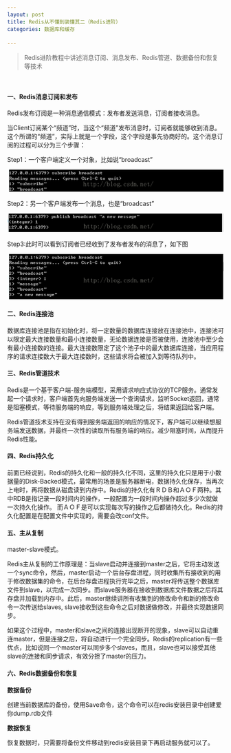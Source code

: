 ```yaml
---
layout: post
title: Redis从不懂到装懂其二（Redis进阶）
categories: 数据库和缓存

---
```


>Redis进阶教程中讲述消息订阅、消息发布、Redis管道、数据备份和恢复等技术

<br/>

#### 一、Redis消息订阅和发布

Redis发布订阅是一种消息通信模式：发布者发送消息，订阅者接收消息。

当Client订阅某个“频道”时，当这个“频道”发布消息时，订阅者就能够收到消息。这个所谓的“频道”，实际上就是一个字段，这个字段是事先协商好的。这个消息订阅的过程可以分为三个步骤：

Step1：一个客户端定义一个对象，比如说“broadcast”

![](/images/pages/database/redisbroadcast1.png)

Step2：另一个客户端发布一个消息，也是“broadcast”

![](/images/pages/database/redisbroadcast2.png)

Step3:此时可以看到订阅者已经收到了发布者发布的消息了，如下图

![](/images/pages/database/redisbroadcast3.png)


#### 二、Redis连接池

数据库连接池是指在初始化时，将一定数量的数据库连接放在连接池中，连接池可以限定最大连接数量和最小连接数量，无论数据连接是否被使用，连接池中至少会有最小连接数的连接。最大连接数限定了这个池子中的最大数据库连接，当应用程序的请求连接数大于最大连接数时，这些请求将会被加入到等待队列中。


#### 三、Redis管道技术

Redis是一个基于客户端-服务端模型，采用请求响应式协议的TCP服务。通常发起一个请求时，客户端首先向服务端发送一个查询请求，监听Socket返回，通常是阻塞模式，等待服务端的响应，等到服务端处理之后，将结果返回给客户端。

Redis管道技术支持在没有得到服务端返回的响应的情况下，客户端可以继续想服务端发送数据，并最终一次性的读取所有服务端的响应。减少阻塞时间，从而提升Redis性能。


#### 四、Redis持久化

前面已经说到，Redis的持久化和一般的持久化不同，这里的持久化只是用于小数据量的Disk-Backed模式，最常用的场景是服务器断电，数据持久化保存，当再次上电时，再将数据从磁盘读到内存中。Redis的持久化有ＲＤＢ和ＡＯＦ两种。其中RDB是指记录一段时间内的操作，一般配置为一段时间内操作超过多少次就做一次持久化操作。 而ＡＯＦ是可以实现每次写的操作之后都做持久化。Redis的持久化配置是在配置文件中实现的，需要会改conf文件。


#### 五、主从复制

master-slave模式。

Redis主从复制的工作原理是：当slave启动并连接到master之后，它将主动发送一个sync命令，然后，master启动一个后台存盘进程，同时收集所有接收到的用于修改数据集的命令，在后台存盘进程执行完毕之后，master将传送整个数据库文件到slave，以完成一次同步。而slave服务器在接收到数据库文件数据之后将其存盘并加载到内存中。此后，master继续讲所有收集到的修改命令和新的修改命令一次传送给slaves, slave接收到这些命令之后对数据做修改，并最终实现数据同步。

如果这个过程中，master和slave之间的连接出现断开的现象，slave可以自动重连master，但是连接之后，将自动进行一个完全同步。Redis的replication有一些优点，比如说同一个master可以同步多个slaves，而且，slave也可以接受其他slave的连接和同步请求，有效分担了master的压力。

#### 六、Redis数据备份和恢复

**数据备份**

创建当前数据库的备份，使用Save命令，这个命令可以在redis安装目录中创建爱你dump.rdb文件  

**数据恢复**

恢复数据时，只需要将备份文件移动到redis安装目录下再启动服务就可以了。






